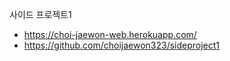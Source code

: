 사이드 프로젝트1
- https://choi-jaewon-web.herokuapp.com/
- https://github.com/choijaewon323/sideproject1 
